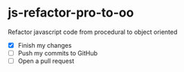 # js-refactor-pro-to-oo
Refactor javascript code from procedural to object oriented
- [x] Finish my changes
- [ ] Push my commits to GitHub
- [ ] Open a pull request
